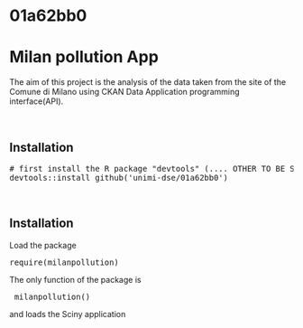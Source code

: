 # 01a62bb0

<h1> Milan pollution App </h1>
<p> The aim of this project is the analysis of the data taken from the site of the Comune di Milano using CKAN Data Application programming interface(API). </p>
<br>
<h2> Installation</h2>

<pre>
# first install the R package "devtools" (.... OTHER TO BE SPECIFIED) if not installed
devtools::install_github('unimi-dse/01a62bb0')
</pre>

<br>
<h2> Installation</h2>
<p> Load the package </p>
<pre>
require(milanpollution)
</pre>
<p> The only function of the package is <pre> milanpollution() </pre> and loads the Sciny application </p>
